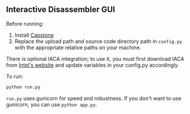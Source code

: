 ## Interactive Disassembler GUI

Before running:

1. Install [Capstone](http://www.capstone-engine.org/download.html)
2. Replace the upload path and source code directory path in `config.py` with the appropriate relative paths on your machine.

There is optional IACA integration; to use it, you must first download IACA from [Intel's website](https://software.intel.com/en-us/articles/intel-architecture-code-analyzer-download) and update variables in your config.py accordingly.

To run:
```python
python run.py
```

`run.py` uses gunicorn for speed and robustness. If you don't want to use gunicorn, you can use `python app.py`.

